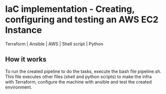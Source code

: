 # IaC implementation - Creating, configuring and testing an AWS EC2 Instance
Terraform | Ansible | AWS | Shell script | Python

## How it works
To run the created pipeline to do the tasks, execute the bash file pipeline.sh. This file executes other files (shell and python scripts) to make the infra with Terraform, configure the machine with ansible and test the created environment.


